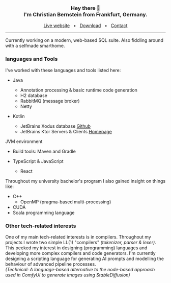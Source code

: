 <div align="center">
    <h3>Hey there 👋<br /> I'm Christian Bernstein from Frankfurt, Germany.</h3>
    <a href="https://christian-bernstein.de/atlas">Live website</a>
    <span>&nbsp;&nbsp;•&nbsp;&nbsp;</span>
    <a href="https://christian-bernstein.de/atlas">Download</a>
    <span>&nbsp;&nbsp;•&nbsp;&nbsp;</span>
    <a href="https://christian-bernstein.de/atlas">Contact</a>
    <br />
    <hr />
</div>

Currently working on a modern, web-based SQL suite. 
Also fiddling around with a selfmade smarthome.

### languages and Tools

I've worked with these languages and tools listed here:
- Java
  - Annotation processing & basic runtime code generation
  - H2 database
  - RabbitMQ (message broker)
  - Netty

- Kotlin
  - JetBrains Xodus database [Github](https://github.com/JetBrains/xodus)
  - JetBrains Ktor Servers & Clients [Homepage](https://ktor.io/)

JVM environment
  - Build tools: Maven and Gradle

- TypeScript & JavaScript
  - React

Throughout my university bachelor's program I also gained insight on things like:
- C++
  - OpenMP (pragma-based multi-processing)
- CUDA 
- Scala programming language

### Other tech-related interests
One of my main tech-related interests is in compilers. 
Throughout my projects I wrote two simple LL(1) "compilers" *(tokenizer, parser & lexer)*. 
This peeked my interest in designing (programming) languages and developing more complex compilers and code generators.
I'm currently designing a scripting language for generating AI prompts and modelling the behaviour of advanced pipeline
processes. <br/>
*(Technical: A language-based alternative to the node-based approach used in ComfyUI 
to generate images using StableDiffusion)*


<!--
**christian-bernstein/christian-bernstein** is a ✨ _special_ ✨ repository because its `README.md` (this file) appears on your GitHub profile.

[](https://komarev.com/ghpvc/?username=christian-bernstein&color=blue)

Here are some ideas to get you started:

- 🔭 I’m currently working on ...
- 🌱 I’m currently learning ...
- 👯 I’m looking to collaborate on ...
- 🤔 I’m looking for help with ...
- 💬 Ask me about ...
- 📫 How to reach me: ...
- 😄 Pronouns: ...
- ⚡ Fun fact: ...
-->

